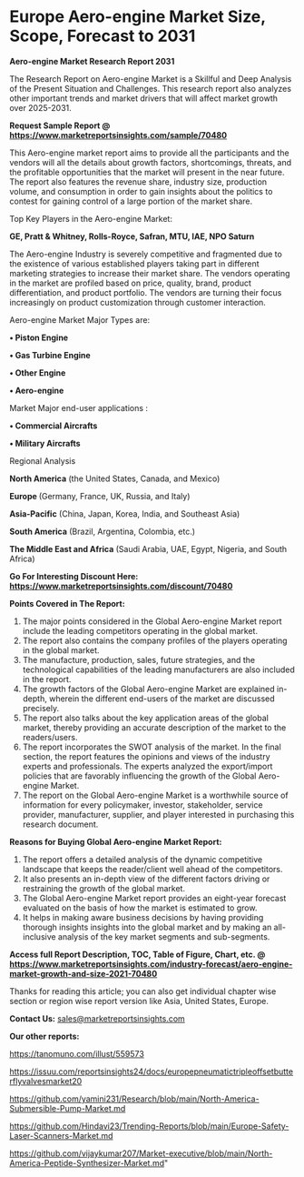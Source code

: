 # Europe Aero-engine Market Size, Scope, Forecast to 2031

<strong>Aero-engine Market Research Report 2031</strong>

The Research Report on Aero-engine Market is a Skillful and Deep Analysis of the Present Situation and Challenges. This research report also analyzes other important trends and market drivers that will affect market growth over 2025-2031.

<strong>Request Sample Report @ <a href=https://www.marketreportsinsights.com/sample/70480>https://www.marketreportsinsights.com/sample/70480</a></strong>

This Aero-engine market report aims to provide all the participants and the vendors will all the details about growth factors, shortcomings, threats, and the profitable opportunities that the market will present in the near future. The report also features the revenue share, industry size, production volume, and consumption in order to gain insights about the politics to contest for gaining control of a large portion of the market share.

Top Key Players in the Aero-engine Market:

<strong>GE, Pratt & Whitney, Rolls-Royce, Safran, MTU, IAE, NPO Saturn</strong>

The Aero-engine Industry is severely competitive and fragmented due to the existence of various established players taking part in different marketing strategies to increase their market share. The vendors operating in the market are profiled based on price, quality, brand, product differentiation, and product portfolio. The vendors are turning their focus increasingly on product customization through customer interaction.

Aero-engine Market Major Types are:

<strong>• Piston Engine

• Gas Turbine Engine

• Other Engine

• Aero-engine</strong>

Market Major end-user applications :

<strong>• Commercial Aircrafts

• Military Aircrafts</strong>

Regional Analysis

</u><strong><b>North America</b></strong> (the United States, Canada, and Mexico)

<strong><b>Europe </b></strong>(Germany, France, UK, Russia, and Italy)

<strong><b>Asia-Pacific</b></strong> (China, Japan, Korea, India, and Southeast Asia)

<strong><b>South America</b></strong> (Brazil, Argentina, Colombia, etc.)

<strong><b>The Middle East and Africa</b></strong> (Saudi Arabia, UAE, Egypt, Nigeria, and South Africa)

<strong>Go For Interesting Discount Here: <a href=https://www.marketreportsinsights.com/discount/70480>https://www.marketreportsinsights.com/discount/70480</a></strong>

<strong>Points Covered in The Report:</strong>
<ol>
  <li>The major points considered in the Global Aero-engine Market report include the leading competitors operating in the global market.</li>
  <li>The report also contains the company profiles of the players operating in the global market.</li>
  <li>The manufacture, production, sales, future strategies, and the technological capabilities of the leading manufacturers are also included in the report.</li>
  <li>The growth factors of the Global Aero-engine Market are explained in-depth, wherein the different end-users of the market are discussed precisely.</li>
  <li>The report also talks about the key application areas of the global market, thereby providing an accurate description of the market to the readers/users.</li>
  <li>The report incorporates the SWOT analysis of the market. In the final section, the report features the opinions and views of the industry experts and professionals. The experts analyzed the export/import policies that are favorably influencing the growth of the Global Aero-engine Market.</li>
  <li>The report on the Global Aero-engine Market is a worthwhile source of information for every policymaker, investor, stakeholder, service provider, manufacturer, supplier, and player interested in purchasing this research document.</li>
</ol>
<strong>Reasons for Buying Global Aero-engine Market Report:</strong>

<ol>
  <li>The report offers a detailed analysis of the dynamic competitive landscape that keeps the reader/client well ahead of the competitors.</li>
  <li>It also presents an in-depth view of the different factors driving or restraining the growth of the global market.</li>
  <li>The Global Aero-engine Market report provides an eight-year forecast evaluated on the basis of how the market is estimated to grow.</li>
  <li>It helps in making aware business decisions by having providing thorough insights insights into the global market and by making an all-inclusive analysis of the key market segments and sub-segments.</li>
</ol>
<strong>Access full Report Description, TOC, Table of Figure, Chart, etc. @ <a href=https://www.marketreportsinsights.com/industry-forecast/aero-engine-market-growth-and-size-2021-70480>https://www.marketreportsinsights.com/industry-forecast/aero-engine-market-growth-and-size-2021-70480</a></strong>


Thanks for reading this article; you can also get individual chapter wise section or region wise report version like Asia, United States, Europe.

<strong>Contact Us:</strong>
sales@marketreportsinsights.com

<strong>Our other reports:</strong>

<a href=https://tanomuno.com/illust/559573>https://tanomuno.com/illust/559573</a>

<a href=https://issuu.com/reportsinsights24/docs/europepneumatictripleoffsetbutterflyvalvesmarket20>https://issuu.com/reportsinsights24/docs/europepneumatictripleoffsetbutterflyvalvesmarket20</a>

<a href=https://github.com/yamini231/Research/blob/main/North-America-Submersible-Pump-Market.md>https://github.com/yamini231/Research/blob/main/North-America-Submersible-Pump-Market.md</a>

<a href=https://github.com/Hindavi23/Trending-Reports/blob/main/Europe-Safety-Laser-Scanners-Market.md>https://github.com/Hindavi23/Trending-Reports/blob/main/Europe-Safety-Laser-Scanners-Market.md</a>

<a href=https://github.com/vijaykumar207/Market-executive/blob/main/North-America-Peptide-Synthesizer-Market.md>https://github.com/vijaykumar207/Market-executive/blob/main/North-America-Peptide-Synthesizer-Market.md</a>"
